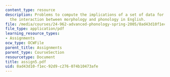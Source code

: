 ```yaml
---
content_type: resource
description: Problems to compute the implications of a set of data for a model of
  the interaction between morphology and phonology in English.
file: /media/courses/24-962-advanced-phonology-spring-2005/8ad43d10f1ec92d9c276074b10473afe_assign5.pdf
file_type: application/pdf
learning_resource_types:
- Assignments
ocw_type: OCWFile
parent_title: Assignments
parent_type: CourseSection
resourcetype: Document
title: assign5.pdf
uid: 8ad43d10-f1ec-92d9-c276-074b10473afe
---
```


